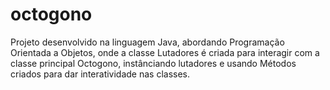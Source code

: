 # octogono
Projeto desenvolvido na linguagem Java, abordando Programação Orientada a Objetos, onde a classe Lutadores é criada para interagir com a classe principal Octogono, instânciando lutadores e usando Métodos criados para dar interatividade nas classes.
